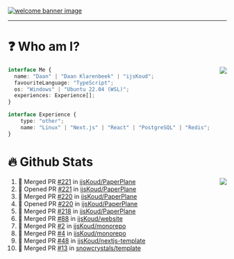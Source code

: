 <h1 align="center" style="display:none;"></h1>

<a href="https://ijskoud.dev/"><img src="https://cdn.ijskoud.dev/files/IIcds5oPKl.png" alt="welcome banner image" /></a>

---

# ❓ Who am I?

<img align="right" src="http://gh-stats.ijskoud.dev/api/top-langs?username=ijsKoud&cache_seconds=1800&layout=compact&hide_border=true&hide_rank=true&show_icons=true&theme=dark&title_color=ffffff&hide_border=true&locale=en" />

```typescript
interface Me {
  name: "Daan" | "Daan Klarenbeek" | "ijsKoud";
  favouriteLanguage: "TypeScript";
  os: "Windows" | "Ubuntu 22.04 (WSL)";
  experiences: Experience[];
}

interface Experience {
    type: "other";
    name: "Linux" | "Next.js" | "React" | "PostgreSQL" | "Redis";
}
```

# 🔥 Github Stats

<img align="right" src="http://gh-stats.ijskoud.dev/api? username=ijsKoud&cache_seconds=1800&hide_border=true&hide_rank=true&show_icons=true&theme=dark&title_color=ffffff&hide_border=true&locale=en">

<!--START_SECTION:activity-->
1. 🎉 Merged PR [#221](https://github.com/ijsKoud/PaperPlane/pull/221) in [ijsKoud/PaperPlane](https://github.com/ijsKoud/PaperPlane)
2. 💪 Opened PR [#221](https://github.com/ijsKoud/PaperPlane/pull/221) in [ijsKoud/PaperPlane](https://github.com/ijsKoud/PaperPlane)
3. 🎉 Merged PR [#220](https://github.com/ijsKoud/PaperPlane/pull/220) in [ijsKoud/PaperPlane](https://github.com/ijsKoud/PaperPlane)
4. 💪 Opened PR [#220](https://github.com/ijsKoud/PaperPlane/pull/220) in [ijsKoud/PaperPlane](https://github.com/ijsKoud/PaperPlane)
5. 🎉 Merged PR [#218](https://github.com/ijsKoud/PaperPlane/pull/218) in [ijsKoud/PaperPlane](https://github.com/ijsKoud/PaperPlane)
6. 🎉 Merged PR [#88](https://github.com/ijsKoud/website/pull/88) in [ijsKoud/website](https://github.com/ijsKoud/website)
7. 🎉 Merged PR [#2](https://github.com/ijsKoud/monorepo/pull/2) in [ijsKoud/monorepo](https://github.com/ijsKoud/monorepo)
8. 🎉 Merged PR [#4](https://github.com/ijsKoud/monorepo/pull/4) in [ijsKoud/monorepo](https://github.com/ijsKoud/monorepo)
9. 🎉 Merged PR [#48](https://github.com/ijsKoud/nextjs-template/pull/48) in [ijsKoud/nextjs-template](https://github.com/ijsKoud/nextjs-template)
10. 🎉 Merged PR [#13](https://github.com/snowcrystals/template/pull/13) in [snowcrystals/template](https://github.com/snowcrystals/template)
<!--END_SECTION:activity-->

<h1 align="center" style="display:none;"></h1>
